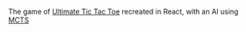 The game of [Ultimate Tic Tac Toe](https://en.wikipedia.org/wiki/Ultimate_tic-tac-toe) recreated in React, with an AI using [MCTS](http://mcts.ai/about/)
